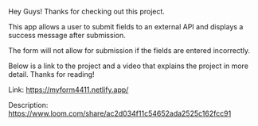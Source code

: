 Hey Guys! Thanks for checking out this project. 

This app allows a user to submit fields to an external API and displays a success message after submission.

The form will not allow for submission if the fields are entered incorrectly. 

Below is a link to the project and a video that explains the project in more detail. Thanks for reading!

Link: https://myform4411.netlify.app/

Description: https://www.loom.com/share/ac2d034f11c54652ada2525c162fcc91



